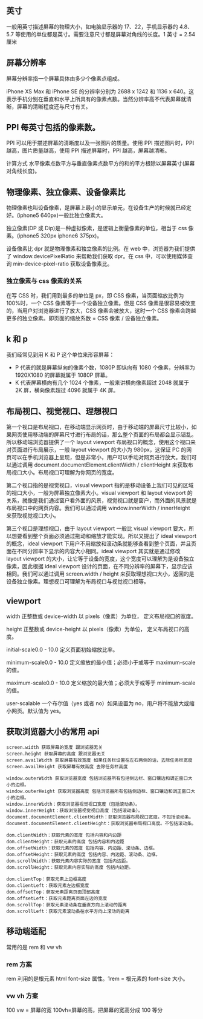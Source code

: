## 英寸

一般用英寸描述屏幕的物理大小，如电脑显示器的 17、22，手机显示器的 4.8、5.7 等使用的单位都是英寸。需要注意尺寸都是屏幕对角线的长度。1 英寸 = 2.54 厘米

## 屏幕分辨率

屏幕分辨率指一个屏幕具体由多少个像素点组成。

iPhone XS Max 和 iPhone SE 的分辨率分别为 2688 x 1242 和 1136 x 640。这表示手机分别在垂直和水平上所具有的像素点数。当然分辨率高不代表屏幕就清晰，屏幕的清晰程度还与尺寸有关。

## PPI 每英寸包括的像素数。

PPI 可以用于描述屏幕的清晰度以及一张图片的质量。使用 PPI 描述图片时，PPI 越高，图片质量越高，使用 PPI 描述屏幕时，PPI 越高，屏幕越清晰。

计算方式 水平像素点数平方与垂直像素点数平方的和的平方根除以屏幕英寸(屏幕对角线长度)。

## 物理像素、独立像素、设备像素比

物理像素也叫设备像素，是屏幕上最小的显示单元，在设备生产的时候就已经定好。(iphone5 640px)一般比独立像素大。

独立像素(DP 或 Dip)是一种虚拟像素，是逻辑上衡量像素的单位，相当于 css 像素。(iphone5 320px iphone6 375px)。

设备像素比 dpr 就是物理像素和独立像素的比例。在 web 中，浏览器为我们提供了 window.devicePixelRatio 来帮助我们获取 dpr。在 css 中，可以使用媒体查询 min-device-pixel-ratio 获取设备像素比。

### 独立像素与 css 像素的关系

在写 CSS 时，我们用到最多的单位是 px，即 CSS 像素，当页面缩放比例为 100%时，一个 CSS 像素等于一个设备独立像素。但是 CSS 像素是很容易被改变的，当用户对浏览器进行了放大，CSS 像素会被放大，这时一个 CSS 像素会跨越更多的独立像素。即页面的缩放系数 = CSS 像素 / 设备独立像素。

## k 和 p

我们经常见到用 K 和 P 这个单位来形容屏幕：

- P 代表的就是屏幕纵向的像素个数，1080P 即纵向有 1080 个像素，分辨率为 1920X1080 的屏幕就属于 1080P 屏幕。
- K 代表屏幕横向有几个 1024 个像素，一般来讲横向像素超过 2048 就属于 2K 屏，横向像素超过 4096 就属于 4K 屏。

## 布局视口、视觉视口、理想视口

第一个视口是布局视口，在移动端显示网页时，由于移动端的屏幕尺寸比较小，如果网页使用移动端的屏幕尺寸进行布局的话，那么整个页面的布局都会显示错乱。所以移动端浏览器提供了一个 layout viewport 布局视口的概念，使用这个视口来对页面进行布局展示，一般 layout viewport 的大小为 980px，这保证 PC 的网页可以在手机浏览器上呈现，但是非常小，用户可以手动对网页进行放大。我们可以通过调用 document.documentElement.clientWidth / clientHeight 来获取布局视口大小。布局视口可理解为你网页的宽度。

第二个视口指的是视觉视口，visual viewport 指的是移动设备上我们可见的区域的视口大小，一般为屏幕独立像素大小。visual viewport 和 layout viewport 的关系，就像是我们通过窗户看外面的风景，视觉视口就是窗户，而外面的风景就是布局视口中的网页内容。我们可以通过调用 window.innerWidth / innerHeight 来获取视觉视口大小。

第三个视口是理想视口，由于 layout viewport 一般比 visual viewport 要大，所以想要看到整个页面必须通过拖动和缩放才能实现。所以又提出了 ideal viewport 的概念，ideal viewport 下用户不用缩放和滚动条就能够查看到整个页面，并且页面在不同分辨率下显示的内容大小相同。ideal viewport 其实就是通过修改 layout viewport 的大小，让它等于设备的宽度，这个宽度可以理解为是设备独立像素，因此根据 ideal viewport 设计的页面，在不同分辨率的屏幕下，显示应该相同。我们可以通过调用 screen.width / height 来获取理想视口大小，返回的是设备独立像素。理想视口可理解为布局视口与视觉视口相等。

## viewport

width 正整数或 device-width 以 pixels（像素）为单位， 定义布局视口的宽度。

height 正整数或 device-height 以 pixels（像素）为单位， 定义布局视口的高度。

initial-scale0.0 - 10.0 定义页面初始缩放比率。

minimum-scale0.0 - 10.0 定义缩放的最小值；必须小于或等于 maximum-scale 的值。

maximum-scale0.0 - 10.0 定义缩放的最大值；必须大于或等于 minimum-scale 的值。

user-scalable 一个布尔值（yes 或者 no）如果设置为 no，用户将不能放大或缩小网页。默认值为 yes。

## 获取浏览器大小的常用 api

```
screen.width 获取屏幕的宽度 跟浏览器无关
screen.height 获取屏幕的高度 跟浏览器无关
screen.availWidth 获取屏幕有效宽度 如果任务栏设置在左右两侧的话，去除任务栏宽度
screen.availHeight 获取屏幕有效高度 去除任务栏高度

window.outerWidth 获取浏览器宽度 包括浏览器所有包括侧边栏、窗口镶边和调正窗口大小的边框。
window.outerHeight 获取浏览器高度 包括浏览器所有包括侧边栏、窗口镶边和调正窗口大小的边框。
window.innerWidth：获取浏览器视觉视口宽度（包括滚动条）。
window.innerHeight：获取浏览器视觉视口高度（包括滚动条）。
document.documentElement.clientWidth：获取浏览器布局视口宽度。不包括滚动条。
document.documentElement.clientHeight：获取浏览器布局视口高度。不包括滚动条。

dom.clientWidth：获取元素的宽度 包括内容和内边距
dom.clientHeight：获取元素的高度 包括内容和内边距
dom.offsetWidth：获取元素的宽度 包括内容、内边距、滚动条、边框。
dom.offsetHeight：获取元素的高度 包括内容、内边距、滚动条、边框。
dom.scrollWidth：获取元素内容实际的宽度 包括内边距。
dom.scrollHeight：获取元素内容实际的高度 包括内边距。

dom.clientTop：获取元素上边框高度
dom.clientLeft：获取元素左边框宽度
dom.offsetTop：获取元素距离页面顶部高度
dom.offsetLeft：获取元素距离页面左边的宽度
dom.scrollTop：获取元素滚动条在垂直方向上滚动的距离
dom.scrollLeft：获取元素滚动条在水平方向上滚动的距离
```

## 移动端适配

常用的是 rem 和 vw vh

### rem 方案

rem 利用的是根元素 html font-size 属性。1rem = 根元素的 font-size 大小。

### vw vh 方案

100 vw = 屏幕的宽 100vh=屏幕的高，把屏幕的宽高分成 100 等分
